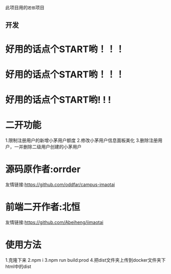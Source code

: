 此项目用的`若依`项目

## 开发

# 好用的话点个START哟！！！
# 好用的话点个START哟！！！
# 好用的话点个START哟! ! !

# 二开功能
1.限制注册用户的新增小茅用户额度
2.修改小茅用户信息面板美化
3.删除注册用户，一并删除二级用户创建的小茅用户

# 源码原作者:orrder
友情链接:https://github.com/oddfar/campus-imaotai

# 前端二开作者:北恒
友情链接:https://github.com/Abeiheng/iimaotai

# 使用方法
1.克隆下来
2.npm i
3.npm run build:prod
4.把dist文件夹上传到docker文件夹下html中的dist
